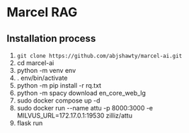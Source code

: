 # Marcel RAG

## Installation process
1. `git clone https://github.com/abjshawty/marcel-ai.git`
2. cd marcel-ai
3. python -m venv env
4. . env/bin/activate
5. python -m pip install -r rq.txt
6. python -m spacy download en_core_web_lg
7. sudo docker compose up -d
8. sudo docker run --name attu -p 8000:3000 -e MILVUS_URL=172.17.0.1:19530 zilliz/attu
9. flask run
